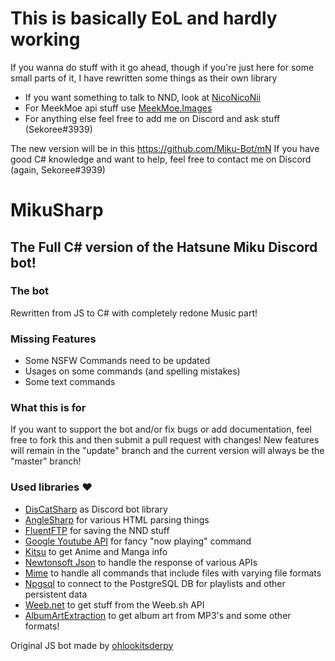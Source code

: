 # This is basically EoL and hardly working 
If you wanna do stuff with it go ahead, though if you're just here for some small parts of it, I have rewritten some things as their own library
* If you want something to talk to NND, look at
[NicoNicoNii](https://github.com/Sekoree/NicoNicoNii)
* For MeekMoe api stuff use
[MeekMoe.Images](https://github.com/Meek-Moe/MeekMoe.Images)
* For anything else feel free to add me on Discord and ask stuff (Sekoree#3939)

The new version will be in this
https://github.com/Miku-Bot/mN
If you have good C# knowledge and want to help, feel free to contact me on Discord (again, Sekoree#3939)

# MikuSharp
## The Full C# version of the Hatsune Miku Discord bot!

### The bot
Rewritten from JS to C# with completely redone Music part!

### Missing Features
* Some NSFW Commands need to be updated
* Usages on some commands (and spelling mistakes)
* Some text commands

### What this is for
If you want to support the bot and/or fix bugs or add documentation, feel free to fork this and then submit a pull request with changes! New features will remain in the "update" branch and the current version will always be the "master" branch!

### Used libraries ❤
* [DisCatSharp](https://github.com/Aiko-IT-Systems/DisCatSharp) as Discord bot library
* [AngleSharp](https://github.com/AngleSharp/AngleSharp) for various HTML parsing things
* [FluentFTP](https://github.com/robinrodricks/FluentFTP) for saving the NND stuff
* [Google Youtube API](https://github.com/googleapis/google-api-dotnet-client) for fancy "now playing" command
* [Kitsu](https://github.com/KurozeroPB/Kitsu) to get Anime and Manga info
* [Newtonsoft Json](https://github.com/JamesNK/Newtonsoft.Json) to handle the response of various APIs
* [Mime](https://github.com/hey-red/Mime) to handle all commands that include files with varying file formats
* [Npgsql](https://github.com/npgsql/npgsql) to connect to the PostgreSQL DB for playlists and other persistent data
* [Weeb.net](https://github.com/Daniele122898/Weeb.net) to get stuff from the Weeb.sh API
* [AlbumArtExtraction](https://github.com/Legato-Dev/AlbumArtExtraction) to get album art from MP3's and some other formats!

Original JS bot made by [ohlookitsderpy](https://github.com/ohlookitsderpy)
